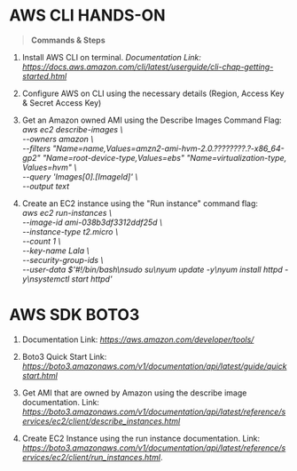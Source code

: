 # AWS CLI HANDS-ON

>**Commands & Steps**

1. Install AWS CLI on terminal. *Documentation Link: https://docs.aws.amazon.com/cli/latest/userguide/cli-chap-getting-started.html*

2. Configure AWS on CLI using the necessary details (Region, Access Key & Secret Access Key)

3. Get an Amazon owned AMI using the Describe Images Command Flag:        
*aws ec2 describe-images \ \
    --owners amazon \ \
    --filters "Name=name,Values=amzn2-ami-hvm-2.0.????????.?-x86_64-gp2" "Name=root-device-type,Values=ebs" "Name=virtualization-type, Values=hvm" \ \
    --query 'Images[0].[ImageId]' \ \
    --output text*


 1. Create an EC2 instance using the "Run instance" command flag:      
 *aws ec2 run-instances \ \
--image-id ami-038b3df3312ddf25d \ \
--instance-type t2.micro \ \
--count 1 \ \
--key-name Lala \ \
--security-group-ids  \ \
--user-data $'#!/bin/bash\nsudo su\nyum update -y\nyum install httpd -y\nsystemctl start httpd'*


# AWS SDK BOTO3

1. Documentation Link: *https://aws.amazon.com/developer/tools/*
2. Boto3 Quick Start Link: *https://boto3.amazonaws.com/v1/documentation/api/latest/guide/quickstart.html*

4.  Get AMI that are owned by Amazon using the describe image documentation. Link: *https://boto3.amazonaws.com/v1/documentation/api/latest/reference/services/ec2/client/describe_instances.html*

4. Create EC2 Instance using the run instance documentation. Link: *https://boto3.amazonaws.com/v1/documentation/api/latest/reference/services/ec2/client/run_instances.html*.
